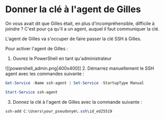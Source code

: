 # Donner la clé à l'agent de Gilles 

On vous avait dit que Gilles était, en plus d'incompréhensible, difficile à joindre ? C'est pour ça qu'il a un agent, auquel il faut communiquer la clé. 


L'agent de Gilles va s'occuper de faire passer la clé SSH à Gilles.

Pour activer l'agent de Gilles : 

1. Ouvrez le PowerShell en tant qu'administrateur 

![[powershell_admin.png|400x400]]
2. Démarrez manuellement le SSH agent avec les commandes suivante : 

```powershell
Get-Service -Name ssh-agent | Set-Service -StartupType Manual
```

```powershell
Start-Service ssh-agent
```

3. Donnez la clé à l'agent de Gilles avec la commande suivante : 

```powershell
ssh-add C:\Users\your_pseudonym\.ssh\id_ed25519
```
